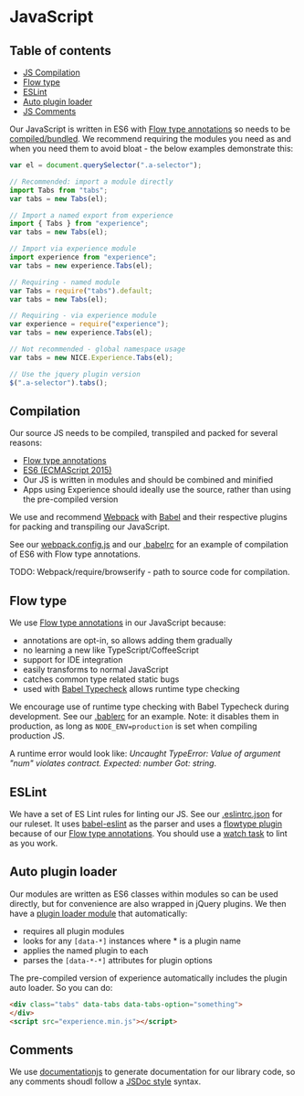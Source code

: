 # JavaScript

## Table of contents

* [JS Compilation](#compilation)
* [Flow type](#flow-type)
* [ESLint](#eslint)
* [Auto plugin loader](#auto-plugin-loader)
* [JS Comments](#comments)

Our JavaScript is written in ES6 with [Flow type annotations](#flow-type) so needs to be [compiled/bundled](#compilation). We recommend requiring the modules you need as and when you need them to avoid bloat - the below examples demonstrate this:

```JavaScript
var el = document.querySelector(".a-selector");

// Recommended: import a module directly
import Tabs from "tabs";
var tabs = new Tabs(el);

// Import a named export from experience
import { Tabs } from "experience";
var tabs = new Tabs(el);

// Import via experience module
import experience from "experience";
var tabs = new experience.Tabs(el);

// Requiring - named module
var Tabs = require("tabs").default;
var tabs = new Tabs(el);

// Requiring - via experience module
var experience = require("experience");
var tabs = new experience.Tabs(el);

// Not recommended - global namespace usage
var tabs = new NICE.Experience.Tabs(el);

// Use the jquery plugin version
$(".a-selector").tabs();
```

## Compilation

Our source JS needs to be compiled, transpiled and packed for several reasons:

- [Flow type annotations](#flow-type)
- [ES6 (ECMAScript 2015)](https://github.com/lukehoban/es6features)
- Our JS is written in modules and should be combined and minified
- Apps using Experience should ideally use the source, rather than using the pre-compiled version

We use and recommend [Webpack](https://webpack.github.io/) with [Babel](https://babeljs.io/) and their respective plugins for packing and transpiling our JavaScript.

See our [webpack.config.js](webpack.config.js) and our [.babelrc](.babelrc) for an example of compilation of ES6 with Flow type annotations.

TODO: Webpack/require/browserify - path to source code for compilation.

## Flow type

We use [Flow type annotations](https://flowtype.org/) in our JavaScript because:

- annotations are opt-in, so allows adding them gradually
- no learning a new like TypeScript/CoffeeScript
- support for IDE integration
- easily transforms to normal JavaScript
- catches common type related static bugs
- used with [Babel Typecheck](https://github.com/codemix/babel-plugin-typecheck) allows runtime type checking

We encourage use of runtime type checking with Babel Typecheck during development. See our [.bablerc](.babelrc) for an example. Note: it disables them in production, as long as `NODE_ENV=production` is set when compiling production JS.

A runtime error would look like: *Uncaught TypeError: Value of argument "num" violates contract. Expected: number Got: string*.

## ESLint

We have a set of ES Lint rules for linting our JS. See our [.eslintrc.json](src/javascripts/.eslintrc.json) for our ruleset. It uses [babel-eslint](https://github.com/babel/babel-eslint) as the parser and uses a [flowtype plugin](eslint-plugin-flowtype) because of our [Flow type annotations](#flow-type). You should use a [watch task](.grunt-tasks/watch.js) to lint as you work.

## Auto plugin loader

Our modules are written as ES6 classes within modules so can be used directly, but for convenience are also wrapped in jQuery plugins. We then have a [plugin loader module](src/javascripts/plugin-autoloader.js) that automatically:

- requires all plugin modules
- looks for any `[data-*]` instances where * is a plugin name
- applies the named plugin to each
- parses the `[data-*-*]` attributes for plugin options

The pre-compiled version of experience automatically includes the plugin auto loader. So you can do:

```html
<div class="tabs" data-tabs data-tabs-option="something">
</div>
<script src="experience.min.js"></script>
```

## Comments

We use [documentationjs](http://documentation.js.org/) to generate documentation for our library code, so any comments shoudl follow a [JSDoc style](https://github.com/documentationjs/documentation/blob/master/docs/GETTING_STARTED.md) syntax.

